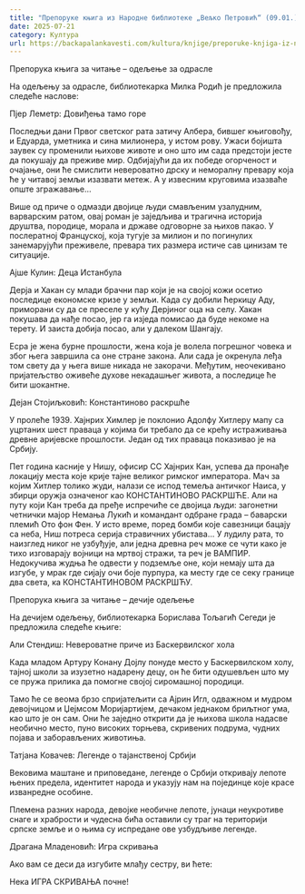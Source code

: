 ```yaml
---
title: "Препоруке књига из Народне библиотеке „Вељко Петровић“ (09.01.)"
date: 2025-07-21
category: Култура
url: https://backapalankavesti.com/kultura/knjige/preporuke-knjiga-iz-narodne-biblioteke-veljko-petrovic-09-01/
---
```


Препорука књига за читање – одељење за одрасле

На одељењу за одрасле, библиотекарка Милка Родић је предложила следеће наслове:

Пјер Леметр: Довиђења тамо горе

Последњи дани Првог светског рата затичу Албера, бившег књиговођу, и Едуарда, уметника и сина милионера, у истом рову. Ужаси бојишта заувек су променили њихове животе и оно што им сада предстоји јесте да покушају да преживе мир. Одбијајући да их победе огорченост и очајање, они ће смислити невероватно дрску и неморалну превару која ће у читавој земљи изазвати метеж. А у извесним круговима изазваће опште згражавање…

Више од приче о одмазди двојице људи смављеним узалудним, варварским ратом, овај роман је заједљива и трагична историја друштва, породице, морала и државе одговорне за њихов пакао. У  послератној Француској, која тугује за милион и по погинулих занемарујући преживеле, превара тих размера истиче сав цинизам те ситуације.

Ајше Кулин: Деца Истанбула

Дерја и Хакан су млади брачни пар који је на својој кожи осетио последице економске кризе у земљи. Када су добили ћеркицу Аду, приморани су да се преселе у кућу Дерјиног оца на селу. Хакан покушава да нађе посао, јер га изједа помисао да буде некоме на терету. И заиста добија посао, али у далеком Шангају.

Есра је жена бурне прошлости, жена која је волела погрешног човека и због њега завршила са оне стране закона. Али сада је окренула леђа том свету да у њега више никада не закорачи. Међутим, неочекивано пријатељство оживеће духове некадашњег живота, а последице ће бити шокантне.

Дејан Стојиљковић: Константиново раскршће

У пролеће 1939. Хајнрих Химлер је поклонио Адолфу Хитлеру мапу са уцртаних шест праваца у којима би требало да се крећу истраживања древне аријевске прошлости. Један од тих праваца показивао је на Србију.

Пет година касније у Нишу, офисир СС Хајнрих Кан, успева да пронађе локацију места које крије тајне великог римског императора. Мач за којим Хитлер толико жуди, налази се испод темеља античког Наиса, у збирци оружја означеног као КОНСТАНТИНОВО РАСКРШЋЕ. Али на путу који Кан треба да пређе испречиће се двојица људи: загонетни четнички мајор Немања Лукић и командант одбране града – баварски племић Ото фон Фен. У исто време, поред бомби које савезници бацају са неба, Ниш потреса серија стравичних убистава… У лудилу рата, то наизглед никог не узбуђује, али једна древна реч може се чути како је тихо изговарају војници на мртвој стражи, та реч је ВАМПИР. Недокучива жудња ће одвести у подземље оне, који немају шта да изгубе, у мрак где сијају очи боје пурпура, ка месту где се секу границе два света, ка КОНСТАНТИНОВОМ РАСКРШЋУ.

Препорука књига за читање – дечије одељење

На дечијем одељењу, библиотекарка Борислава Тољагић Сегеди је предложила следеће књиге:

Али Стендиш: Невероватне приче из Баскервилског хола

Када младом Артуру Конану Дојлу понуде место у Баскервилском холу, тајној школи за изузетно надарену децу, он ће бити одушевљен што му се пружа прилика да помогне својој сиромашној породици.

Тамо ће се веома брзо спријатељити са Ајрин Игл, одважном и мудром девојчицом и Џејмсом Моријартијем, дечаком једнаком бриљтног ума, као што је он сам. Они ће заједно открити да је њихова школа надасве необично место, пуно високих торњева, скривених подрума, чудних појава и заборављених животиња.

Татјана Ковачев: Легенде о тајанственој Србији

Вековима маштане и приповедане, легенде о Србији откривају лепоте њених предела, идентитет народа и указују нам на појединце које красе изванредне особине.

Племена разних народа, девојке необичне лепоте, јунаци неукротиве снаге и храбрости и чудесна бића оставили су траг на територији српске земље и о њима су испредане ове узбудљиве легенде.

Драгана Младеновић: Игра скривања

Ако вам се деси да изгубите млађу сестру, ви ћете:

Нека ИГРА СКРИВАЊА почне!
